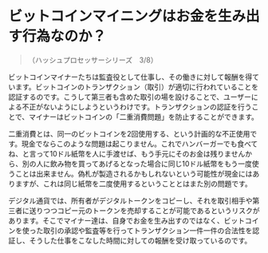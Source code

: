 # ビットコインマイニングはお金を生み出す行為なのか？
>（ハッシュプロセッサーシリーズ　3/8）

ビットコインマイナーたちは監査役として仕事し、その働きに対して報酬を得ています。ビットコインのトランザクション（取引）が適切に行われていることを認証するのです。こうして第三者も含めた取引の場を設けることで、ユーザーによる不正がないようにしようというわけです。トランザクションの認証を行うことで、マイナーはビットコインの「二重消費問題」を防止することができます。

二重消費とは、同一のビットコインを2回使用する、という計画的な不正使用です。現金でならこのような問題は起こりません。これでハンバーガーでも食べてね、と言って10ドル紙幣を人に手渡せば、もう手元にそのお金は残りませんから、別の人に飲み物を買ってあげるとなった場合に同じ10ドル紙幣をもう一度使うことは出来ません。偽札が製造されるかもしれないという可能性が現金にはありますが、これは同じ紙幣を二度使用するということとはまた別の問題です。

デジタル通貨では、所有者がデジタルトークンをコピーし、それを取引相手や第三者に送りつつコピー元のトークンを売却することが可能であるというリスクがあります。そこでマイナー達は、自身でお金を生み出すのではなく、ビットコインを使った取引の承認や監査等を行ってトランザクション一件一件の合法性を認証し、そうした仕事をこなした時間に対しての報酬を受け取っているのです。
